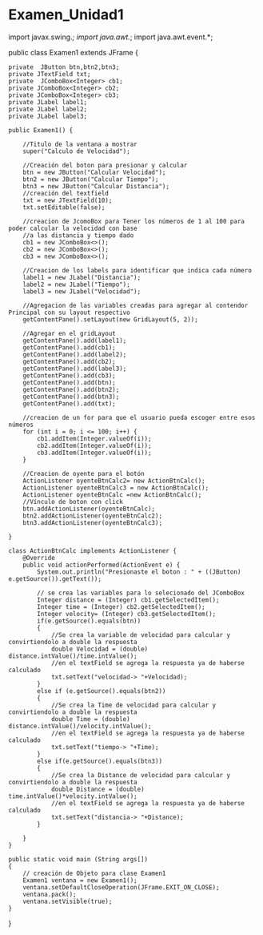 # Examen_Unidad1
import javax.swing.*;
import java.awt.*;
import java.awt.event.*;

public class Examen1 extends JFrame {

    private  JButton btn,btn2,btn3;
    private JTextField txt;
    private  JComboBox<Integer> cb1;
    private JComboBox<Integer> cb2;
    private JComboBox<Integer> cb3;
    private JLabel label1;
    private JLabel label2;
    private JLabel label3;

    public Examen1() {

        //Titulo de la ventana a mostrar
        super("Calculo de Velocidad");

        //Creación del boton para presionar y calcular
        btn = new JButton("Calcular Velocidad");
        btn2 = new JButton("Calcular Tiempo");
        btn3 = new JButton("Calcular Distancia");
        //creación del textfield
        txt = new JTextField(10);
        txt.setEditable(false);

        //creacion de JcomoBox para Tener los números de 1 al 100 para poder calcular la velocidad con base
        //a las distancia y tiempo dado
        cb1 = new JComboBox<>();
        cb2 = new JComboBox<>();
        cb3 = new JComboBox<>();

        //Creacion de los labels para identificar que indica cada número
        label1 = new JLabel("Distancia");
        label2 = new JLabel("Tiempo");
        label3 = new JLabel("Velocidad");

        //Agregacion de las variables creadas para agregar al contendor Principal con su layout respectivo
        getContentPane().setLayout(new GridLayout(5, 2));

        //Agregar en el gridLayout
        getContentPane().add(label1);
        getContentPane().add(cb1);
        getContentPane().add(label2);
        getContentPane().add(cb2);
        getContentPane().add(label3);
        getContentPane().add(cb3);
        getContentPane().add(btn);
        getContentPane().add(btn2);
        getContentPane().add(btn3);
        getContentPane().add(txt);

        //creacion de un for para que el usuario pueda escoger entre esos números
        for (int i = 0; i <= 100; i++) {
            cb1.addItem(Integer.valueOf(i));
            cb2.addItem(Integer.valueOf(i));
            cb3.addItem(Integer.valueOf(i));
        }

        //Creacion de oyente para el botón
        ActionListener oyenteBtnCalc2= new ActionBtnCalc();
        ActionListener oyenteBtnCalc3 = new ActionBtnCalc();
        ActionListener oyenteBtnCalc =new ActionBtnCalc();
        //Vínculo de boton con click
        btn.addActionListener(oyenteBtnCalc);
        btn2.addActionListener(oyenteBtnCalc2);
        btn3.addActionListener(oyenteBtnCalc3);

    }

    class ActionBtnCalc implements ActionListener {
        @Override
        public void actionPerformed(ActionEvent e) {
            System.out.println("Presionaste el boton : " + ((JButton) e.getSource()).getText());

            // se crea las variables para lo selecionado del JComboBox
            Integer distance = (Integer) cb1.getSelectedItem();
            Integer time = (Integer) cb2.getSelectedItem();
            Integer velocity= (Integer) cb3.getSelectedItem();
            if(e.getSource().equals(btn))
            {
                //Se crea la variable de velocidad para calcular y convirtiendolo a double la respuesta
                double Velocidad = (double) distance.intValue()/time.intValue();
                //en el textField se agrega la respuesta ya de haberse calculado
                txt.setText("velocidad-> "+Velocidad);
            }
            else if (e.getSource().equals(btn2))
            {
                //Se crea la Time de velocidad para calcular y convirtiendolo a double la respuesta
                double Time = (double) distance.intValue()/velocity.intValue();
                //en el textField se agrega la respuesta ya de haberse calculado
                txt.setText("tiempo-> "+Time);
            }
            else if(e.getSource().equals(btn3))
            {
                //Se crea la Distance de velocidad para calcular y convirtiendolo a double la respuesta
                double Distance = (double) time.intValue()*velocity.intValue();
                //en el textField se agrega la respuesta ya de haberse calculado
                txt.setText("distancia-> "+Distance);
            }

        }
    }

    public static void main (String args[])
    {
        // creación de Objeto para clase Examen1
        Examen1 ventana = new Examen1();
        ventana.setDefaultCloseOperation(JFrame.EXIT_ON_CLOSE);
        ventana.pack();
        ventana.setVisible(true);
    }
}
